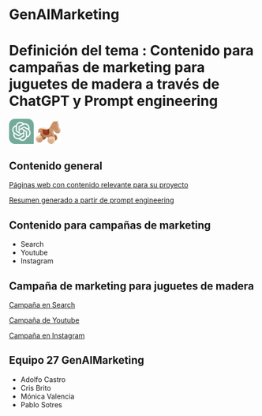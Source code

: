 # GenAIMarketing



# Definición del tema : Contenido para campañas de marketing para juguetes de madera a través de ChatGPT y Prompt engineering
<div class="contenedor-imagenes">
<img src="ChatGPT_logo.png" alt="image" width="10%" height="auto">
<img src="toy1.jpg" alt="image" width="10%" height="auto">
</div>

## Contenido general

[Páginas web con contenido relevante para su proyecto](paginas_web.md)

[Resumen generado a partir de prompt engineering](resumen_web.md)

## Contenido para campañas de marketing
- Search
- Youtube
- Instagram 


## Campaña de marketing para juguetes de madera

[Campaña en Search](search.md)

[Campaña de Youtube](youtube.md)

[Campaña en Instagram](instagram.md)


## Equipo 27 GenAIMarketing
- Adolfo Castro
- Cris Brito
- Mónica Valencia
- Pablo Sotres
